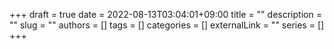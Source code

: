 +++ 
draft = true
date = 2022-08-13T03:04:01+09:00
title = ""
description = ""
slug = ""
authors = []
tags = []
categories = []
externalLink = ""
series = []
+++
